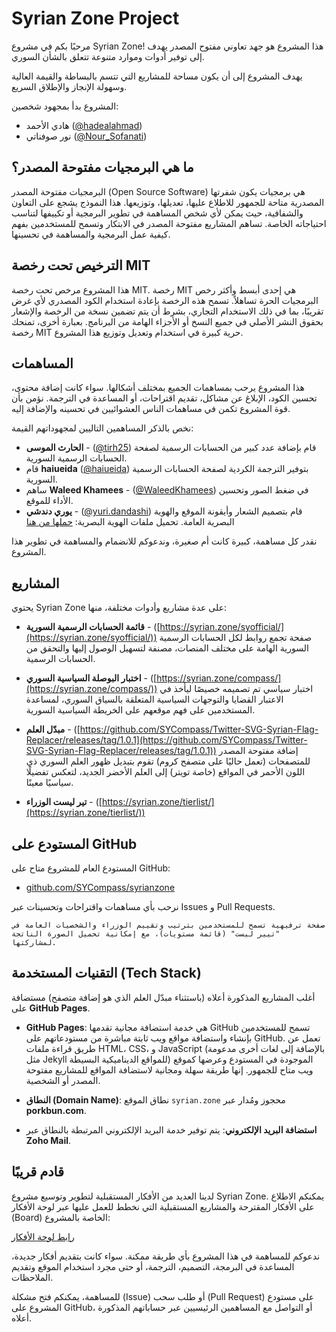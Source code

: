 # Syrian Zone Project

مرحبًا بكم في مشروع Syrian Zone! هذا المشروع هو جهد تعاوني مفتوح المصدر يهدف إلى توفير أدوات وموارد متنوعة تتعلق بالشأن السوري.

يهدف المشروع إلى أن يكون مساحة للمشاريع التي تتسم بالبساطة والقيمة العالية وسهولة الإنجاز والإطلاق السريع.

المشروع بدأ بمجهود شخصين:
- هادي الأحمد ([@hadealahmad](https://twitter.com/hadealahmad))
- نور صوفناتي ([@Nour_Sofanati](https://twitter.com/Nour_Sofanati))

## ما هي البرمجيات مفتوحة المصدر؟

البرمجيات مفتوحة المصدر (Open Source Software) هي برمجيات يكون شفرتها المصدرية متاحة للجمهور للاطلاع عليها، تعديلها، وتوزيعها. هذا النموذج يشجع على التعاون والشفافية، حيث يمكن لأي شخص المساهمة في تطوير البرمجية أو تكييفها لتناسب احتياجاته الخاصة. تساهم المشاريع مفتوحة المصدر في الابتكار وتسمح للمستخدمين بفهم كيفية عمل البرمجية والمساهمة في تحسينها.

## الترخيص تحت رخصة MIT

هذا المشروع مرخص تحت رخصة MIT. رخصة MIT هي إحدى أبسط وأكثر رخص البرمجيات الحرة تساهلاً. تسمح هذه الرخصة بإعادة استخدام الكود المصدري لأي غرض تقريبًا، بما في ذلك الاستخدام التجاري، بشرط أن يتم تضمين نسخة من الرخصة والإشعار بحقوق النشر الأصلي في جميع النسخ أو الأجزاء الهامة من البرنامج. بعبارة أخرى، تمنحك رخصة MIT حرية كبيرة في استخدام وتعديل وتوزيع هذا المشروع.

## المساهمات

هذا المشروع يرحب بمساهمات الجميع بمختلف أشكالها. سواء كانت إضافة محتوى، تحسين الكود، الإبلاغ عن مشاكل، تقديم اقتراحات، أو المساعدة في الترجمة. نؤمن بأن قوة المشروع تكمن في مساهمات الناس العشوائيين في تحسينه والإضافة إليه.

نخص بالذكر المساهمين التاليين لمجهوداتهم القيمة:

* **الحارث الموسى** - ([@tirh25](https://x.com/tirh25)) قام بإضافة عدد كبير من الحسابات الرسمية لصفحة الحسابات الرسمية السورية.
* قام **haiueida** ([@haiueida](https://x.com/haiueida)) بتوفير الترجمة الكردية لصفحة الحسابات الرسمية السورية.
* ساهم **Waleed Khamees** - ([@WaleedKhamees](https://github.com/WaleedKhamees)) في ضغط الصور وتحسين الأداء للموقع.
* **يوري دندشي** - ([@yuri.dandashi](https://www.instagram.com/yuri.dandashi/)) قام بتصميم الشعار وأيقونة الموقع والهوية البصرية العامة.
تحميل ملفات الهوية البصرية: [حملها من هنا](https://syrian.zone/assets/BrandKit.zip)

نقدر كل مساهمة، كبيرة كانت أم صغيرة، وندعوكم للانضمام والمساهمة في تطوير هذا المشروع.

## المشاريع

يحتوي Syrian Zone على عدة مشاريع وأدوات مختلفة، منها:

* **قائمة الحسابات الرسمية السورية** - ([https://syrian.zone/syofficial/](https://syrian.zone/syofficial/))
    صفحة تجمع روابط لكل الحسابات الرسمية السورية الهامة على مختلف المنصات، مصنفة لتسهيل الوصول إليها والتحقق من الحسابات الرسمية.

* **اختبار البوصلة السياسية السوري** - ([https://syrian.zone/compass/](https://syrian.zone/compass/))
    اختبار سياسي تم تصميمه خصيصًا ليأخذ في الاعتبار القضايا والتوجهات السياسية المتعلقة بالسياق السوري، لمساعدة المستخدمين على فهم موقعهم على الخريطة السياسية السورية.

* **مبدّل العلم** - ([https://github.com/SYCompass/Twitter-SVG-Syrian-Flag-Replacer/releases/tag/1.0.1](https://github.com/SYCompass/Twitter-SVG-Syrian-Flag-Replacer/releases/tag/1.0.1))
    إضافة مفتوحة المصدر للمتصفحات (تعمل حاليًا على متصفح كروم) تقوم بتبديل ظهور العلم السوري ذي اللون الأحمر في المواقع (خاصة تويتر) إلى العلم الأخضر الجديد، لتعكس تفضيلًا سياسيًا معينًا.

* **تير ليست الوزراء** - ([https://syrian.zone/tierlist/](https://syrian.zone/tierlist/))
## المستودع على GitHub

المستودع العام للمشروع متاح على GitHub:

- [github.com/SYCompass/syrianzone](https://github.com/SYCompass/syrianzone)

نرحب بأي مساهمات واقتراحات وتحسينات عبر Issues و Pull Requests.

    صفحة ترفيهية تسمح للمستخدمين بترتيب وتقييم الوزراء والشخصيات العامة في "تيير ليست" (قائمة مستويات)، مع إمكانية تحميل الصورة الناتجة لمشاركتها.

## التقنيات المستخدمة (Tech Stack)

أغلب المشاريع المذكورة أعلاه (باستثناء مبدّل العلم الذي هو إضافة متصفح) مستضافة على **GitHub Pages**.

* **GitHub Pages**: هي خدمة استضافة مجانية تقدمها GitHub تسمح للمستخدمين بإنشاء واستضافة مواقع ويب ثابتة مباشرة من مستودعاتهم على GitHub. تعمل عن طريق قراءة ملفات HTML، CSS، و JavaScript (بالإضافة إلى لغات أخرى مدعومة مثل Jekyll للمواقع الديناميكية البسيطة) الموجودة في المستودع وعرضها كموقع ويب متاح للجمهور. إنها طريقة سهلة ومجانية لاستضافة المواقع للمشاريع مفتوحة المصدر أو الشخصية.

* **النطاق (Domain Name)**: نطاق الموقع `syrian.zone` محجوز ومُدار عبر **porkbun.com**.

* **استضافة البريد الإلكتروني**: يتم توفير خدمة البريد الإلكتروني المرتبطة بالنطاق عبر **Zoho Mail**.

## قادم قريبًا

لدينا العديد من الأفكار المستقبلية لتطوير وتوسيع مشروع Syrian Zone. يمكنكم الاطلاع على الأفكار المقترحة والمشاريع المستقبلية التي نخطط للعمل عليها عبر لوحة الأفكار (Board) الخاصة بالمشروع:

[رابط لوحة الأفكار](https://syrian.zone/board)

ندعوكم للمساهمة في هذا المشروع بأي طريقة ممكنة. سواء كانت بتقديم أفكار جديدة، المساعدة في البرمجة، التصميم، الترجمة، أو حتى مجرد استخدام الموقع وتقديم الملاحظات.

للمساهمة، يمكنكم فتح مشكلة (Issue) أو طلب سحب (Pull Request) على مستودع المشروع على GitHub، أو التواصل مع المساهمين الرئيسيين عبر حساباتهم المذكورة أعلاه.